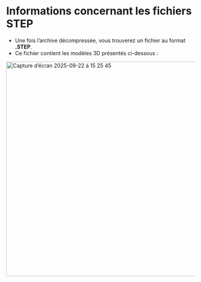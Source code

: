 # Informations concernant les fichiers STEP

- Une fois l’archive décompressée, vous trouverez un fichier au format **.STEP**.  
- Ce fichier contient les modèles 3D présentés ci-dessous :
<img width="1064" height="572" alt="Capture d’écran 2025-09-22 à 15 25 45" src="https://github.com/user-attachments/assets/d49a0492-0c5e-486f-a2c4-605321a87d47" />
